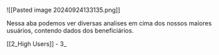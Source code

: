 ![[Pasted image 20240924133135.png]]


Nessa aba podemos ver diversas analises em cima dos nossos maiores usuários, contendo dados dos beneficiários.

[[2_High Users]] - 3_